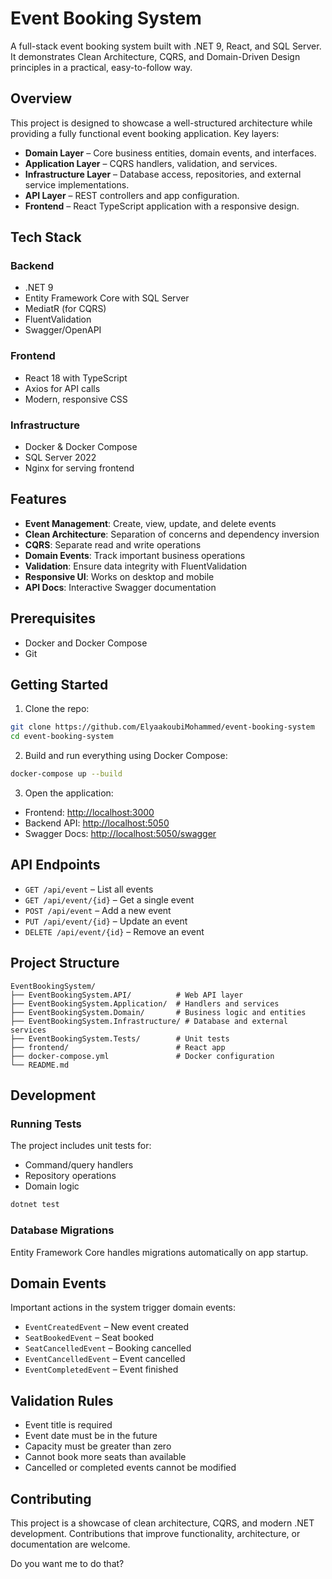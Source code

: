 # Event Booking System

A full-stack event booking system built with .NET 9, React, and SQL Server. It demonstrates Clean Architecture, CQRS, and Domain-Driven Design principles in a practical, easy-to-follow way.

## Overview

This project is designed to showcase a well-structured architecture while providing a fully functional event booking application. Key layers:

* **Domain Layer** – Core business entities, domain events, and interfaces.
* **Application Layer** – CQRS handlers, validation, and services.
* **Infrastructure Layer** – Database access, repositories, and external service implementations.
* **API Layer** – REST controllers and app configuration.
* **Frontend** – React TypeScript application with a responsive design.

## Tech Stack

### Backend

* .NET 9
* Entity Framework Core with SQL Server
* MediatR (for CQRS)
* FluentValidation
* Swagger/OpenAPI

### Frontend

* React 18 with TypeScript
* Axios for API calls
* Modern, responsive CSS

### Infrastructure

* Docker & Docker Compose
* SQL Server 2022
* Nginx for serving frontend

## Features

* **Event Management**: Create, view, update, and delete events
* **Clean Architecture**: Separation of concerns and dependency inversion
* **CQRS**: Separate read and write operations
* **Domain Events**: Track important business operations
* **Validation**: Ensure data integrity with FluentValidation
* **Responsive UI**: Works on desktop and mobile
* **API Docs**: Interactive Swagger documentation

## Prerequisites

* Docker and Docker Compose
* Git

## Getting Started

1. Clone the repo:

```bash
git clone https://github.com/ElyaakoubiMohammed/event-booking-system
cd event-booking-system
```

2. Build and run everything using Docker Compose:

```bash
docker-compose up --build
```

3. Open the application:

* Frontend: [http://localhost:3000](http://localhost:3000)
* Backend API: [http://localhost:5050](http://localhost:5050/api/event)
* Swagger Docs: [http://localhost:5050/swagger](http://localhost:5050/swagger)

## API Endpoints

* `GET /api/event` – List all events
* `GET /api/event/{id}` – Get a single event
* `POST /api/event` – Add a new event
* `PUT /api/event/{id}` – Update an event
* `DELETE /api/event/{id}` – Remove an event

## Project Structure

```
EventBookingSystem/
├── EventBookingSystem.API/          # Web API layer
├── EventBookingSystem.Application/  # Handlers and services
├── EventBookingSystem.Domain/       # Business logic and entities
├── EventBookingSystem.Infrastructure/ # Database and external services
├── EventBookingSystem.Tests/        # Unit tests
├── frontend/                        # React app
├── docker-compose.yml               # Docker configuration
└── README.md
```

## Development

### Running Tests

The project includes unit tests for:

* Command/query handlers
* Repository operations
* Domain logic

```bash
dotnet test
```

### Database Migrations

Entity Framework Core handles migrations automatically on app startup.

## Domain Events

Important actions in the system trigger domain events:

* `EventCreatedEvent` – New event created
* `SeatBookedEvent` – Seat booked
* `SeatCancelledEvent` – Booking cancelled
* `EventCancelledEvent` – Event cancelled
* `EventCompletedEvent` – Event finished

## Validation Rules

* Event title is required
* Event date must be in the future
* Capacity must be greater than zero
* Cannot book more seats than available
* Cancelled or completed events cannot be modified

## Contributing

This project is a showcase of clean architecture, CQRS, and modern .NET development. Contributions that improve functionality, architecture, or documentation are welcome.


Do you want me to do that?
